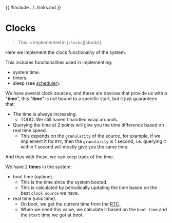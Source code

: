 {{ #include ../../links.md }}

# Clocks

> This is implemented in [`clocks`][clocks].

Here we implement the clock functionality of the system.

This includes functionalities used in implementing:
- system time.
- timers.
- sleep (see [scheduler](../processes/scheduler.md#sleeping)).

We have several clock sources, and these are devices that provide us with a "**time**", this "**time**"
is not bound to a specific start, but it just guarantees that:
- The time is always increasing.
    - TODO: We still haven't handled wrap arounds.
- Querying the time at 2 points will give you the time difference based on real time speed.
    - This depends on the `granularity` of the source, for example, if we implement it for `RTC`,
      then the `granularity` is 1 second, i.e. querying it within 1 second will mostly give you
      the same time.

And thus with these, we can keep track of the time.

We have 2 **time**s in the system:
- boot time (uptime).
    - This is the time since the system booted.
    - This is calculated by periodically updating the time based on the best `clock source` we have.
- real time (unix time).
    - On boot, we get the current time from the [RTC].
    - When we need this value, we calculate it based on the `boot time` and the `start` time
      we got at   boot.

[RTC]: ./rtc.md

